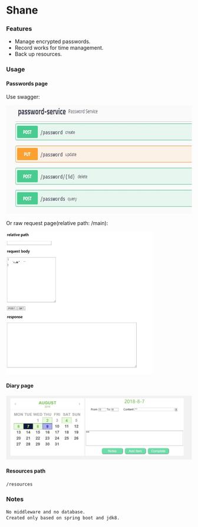 Shane
=====

### Features
- Manage encrypted passwords.
- Record works for time management.
- Back up resources.

### Usage

#### Passwords page
Use swagger:

<img src="readmepics/passwords.jpg" width="717" height="294" alt="image"/>

Or raw request page(relative path: /main):

<img src="readmepics/main.jpg" width="400" height="387" alt="image"/>

#### Diary page
![image](readmepics/diary.jpg)

#### Resources path
    /resources

### Notes
    No middleware and no database.
    Created only based on spring boot and jdk8.